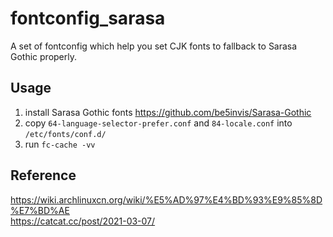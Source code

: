 # fontconfig_sarasa
A set of fontconfig which help you set CJK fonts to fallback to Sarasa Gothic properly.

## Usage
1. install Sarasa Gothic fonts https://github.com/be5invis/Sarasa-Gothic
2. copy ``64-language-selector-prefer.conf`` and ``84-locale.conf`` into ``/etc/fonts/conf.d/``
3. run ``fc-cache -vv``

## Reference
https://wiki.archlinuxcn.org/wiki/%E5%AD%97%E4%BD%93%E9%85%8D%E7%BD%AE  
https://catcat.cc/post/2021-03-07/
